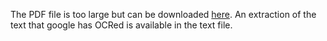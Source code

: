 The PDF file is too large but can be downloaded [here](https://www.google.com/books/edition/An_Alphabetic_Dictionary_of_the_Chinese/rXxJjh3k4eAC).
An extraction of the text that google has OCRed is available in the text file.
